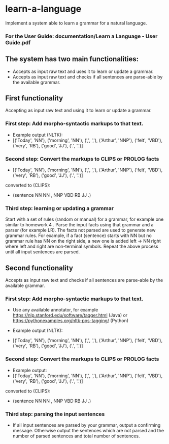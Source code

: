 # learn-a-language

Implement a system able to learn a grammar for a natural language.

### For the User Guide: documentation/Learn a Language - User Guide.pdf

## The system has two main functionalities:
- Accepts as input raw text and uses it to learn or update a grammar.
- Accepts as input raw text and checks if all sentences are parse-able by the available grammar.

## First functionality

Accepting as input raw text and using it to learn or update a grammar.

### First step: Add morpho-syntactic markups to that text. 
- Example output (NLTK):
- [('Today', 'NN'), ('morning', 'NN'), (',', ','), ('Arthur', 'NNP'), ('felt', 'VBD'), ('very', 'RB'), ('good', 'JJ'), ('.', '.')]


### Second step: Convert the markups to CLIPS or PROLOG facts 
- [('Today', 'NN'), ('morning', 'NN'), (',', ','), ('Arthur', 'NNP'), ('felt', 'VBD'), ('very', 'RB'), ('good', 'JJ'), ('.', '.')]

converted to (CLIPS): 

- (sentence NN NN , NNP VBD RB JJ .)

### Third step: learning or updating a grammar

Start with a set of rules (random or manual) for a grammar, for example one similar to homework 4 . 
Parse the input facts using that grammar and a parser (for example LR).
The facts not parsed are used to generate new grammar rules. For example, if a fact (sentence) starts with NN but no grammar rule has NN on the right side, a  new one is added left -> NN right where left and right are non-terminal symbols.
Repeat the above process until all input sentences are parsed.

## Second functionality

Accepts as input raw text and checks if all sentences are parse-able by the available grammar.

### First step: Add morpho-syntactic markups to that text. 

- Use any available annotator, for example https://nlp.stanford.edu/software/tagger.html (Java) or https://pythonexamples.org/nltk-pos-tagging/ (Python)

- Example output (NLTK):
- [('Today', 'NN'), ('morning', 'NN'), (',', ','), ('Arthur', 'NNP'), ('felt', 'VBD'), ('very', 'RB'), ('good', 'JJ'), ('.', '.')]

### Second step: Convert the markups to CLIPS or PROLOG facts   
- Example output:
- [('Today', 'NN'), ('morning', 'NN'), (',', ','), ('Arthur', 'NNP'), ('felt', 'VBD'), ('very', 'RB'), ('good', 'JJ'), ('.', '.')]

converted to (CLIPS): 

- (sentence NN NN , NNP VBD RB JJ .)

### Third step: parsing the input sentences
- If all input sentences are parsed by your grammar, output a confirming message. Otherwise output the sentences which are not parsed and the number of parsed sentences and total number of sentences.

